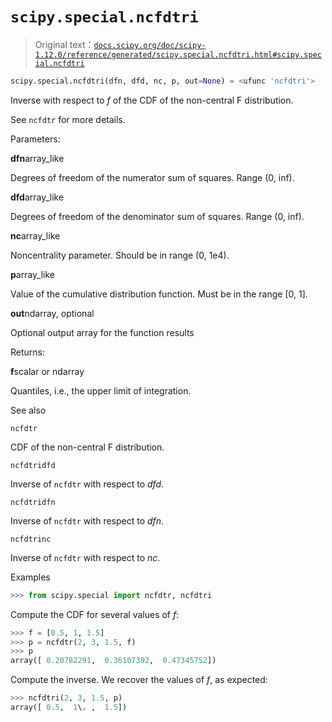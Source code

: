 # `scipy.special.ncfdtri`

> Original text：[`docs.scipy.org/doc/scipy-1.12.0/reference/generated/scipy.special.ncfdtri.html#scipy.special.ncfdtri`](https://docs.scipy.org/doc/scipy-1.12.0/reference/generated/scipy.special.ncfdtri.html#scipy.special.ncfdtri)

```py
scipy.special.ncfdtri(dfn, dfd, nc, p, out=None) = <ufunc 'ncfdtri'>
```

Inverse with respect to *f* of the CDF of the non-central F distribution.

See `ncfdtr` for more details.

Parameters:

**dfn**array_like

Degrees of freedom of the numerator sum of squares. Range (0, inf).

**dfd**array_like

Degrees of freedom of the denominator sum of squares. Range (0, inf).

**nc**array_like

Noncentrality parameter. Should be in range (0, 1e4).

**p**array_like

Value of the cumulative distribution function. Must be in the range [0, 1].

**out**ndarray, optional

Optional output array for the function results

Returns:

**f**scalar or ndarray

Quantiles, i.e., the upper limit of integration.

See also

`ncfdtr`

CDF of the non-central F distribution.

`ncfdtridfd`

Inverse of `ncfdtr` with respect to *dfd*.

`ncfdtridfn`

Inverse of `ncfdtr` with respect to *dfn*.

`ncfdtrinc`

Inverse of `ncfdtr` with respect to *nc*.

Examples

```py
>>> from scipy.special import ncfdtr, ncfdtri 
```

Compute the CDF for several values of *f*:

```py
>>> f = [0.5, 1, 1.5]
>>> p = ncfdtr(2, 3, 1.5, f)
>>> p
array([ 0.20782291,  0.36107392,  0.47345752]) 
```

Compute the inverse. We recover the values of *f*, as expected:

```py
>>> ncfdtri(2, 3, 1.5, p)
array([ 0.5,  1\. ,  1.5]) 
```
